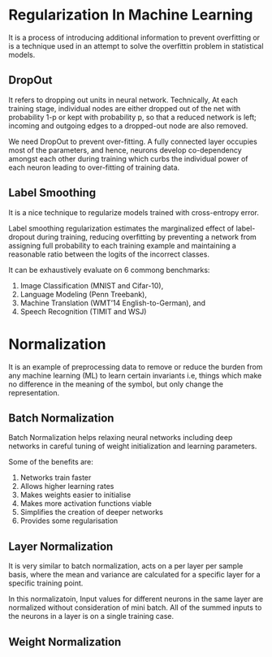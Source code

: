 # Regularization In Machine Learning

It is a process of introducing additional information to prevent overfitting or is a technique used in an attempt to solve the overfittin problem in statistical models.

## DropOut

It refers to dropping out units in neural network. Technically, At each training stage, individual nodes are either dropped out of the net with probability 1-p or kept with probability p, so that a reduced network is left; incoming and outgoing edges to a dropped-out node are also removed.

We need DropOut to prevent over-fitting. A fully connected layer occupies most of the parameters, and hence, neurons develop co-dependency amongst each other during training which curbs the individual power of each neuron leading to over-fitting of training data.

## Label Smoothing

It is a nice technique to regularize models trained with cross-entropy error.

Label smoothing regularization estimates the marginalized effect of label-dropout during training, reducing overfitting by preventing a network from assigning full probability to each training example and maintaining a reasonable ratio between the logits of the incorrect classes. 

It can be exhaustively evaluate on 6 commong benchmarks:
1. Image Classification (MNIST and Cifar-10),
2. Language Modeling (Penn Treebank),
3. Machine Translation (WMT’14 English-to-German), and
4. Speech Recognition (TIMIT and WSJ)


# Normalization

It is an example of preprocessing data to remove or reduce the burden from any machine learning (ML) to learn certain invariants i.e, things which make no difference in the meaning of the symbol, but only change the representation.

## Batch Normalization

Batch Normalization helps relaxing neural networks including deep networks in careful tuning of weight initialization and learning parameters.

Some of the benefits are:
1. Networks train faster
2. Allows higher learning rates
3. Makes weights easier to initialise
4. Makes more activation functions viable
5. Simplifies the creation of deeper networks
6. Provides some regularisation

## Layer Normalization

It is very similar to batch normalization, acts on a per layer per sample basis, where the mean and variance are calculated for a specific layer for a specific training point. 

In this normalizatoin, Input values for different neurons in the same layer are normalized without consideration of mini batch. All of the summed inputs to the neurons in a layer is on a single training case.

## Weight Normalization